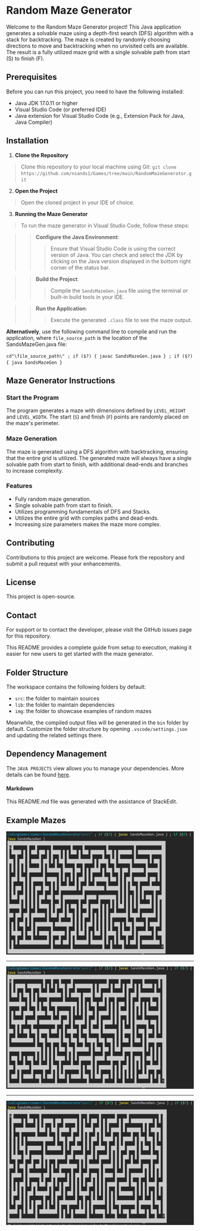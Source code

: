 
# Random Maze Generator

Welcome to the Random Maze Generator project! This Java application generates a solvable maze using a depth-first search (DFS) algorithm with a stack for backtracking. The maze is created by randomly choosing directions to move and backtracking when no unvisited cells are available. The result is a fully utilized maze grid with a single solvable path from start (S) to finish (F).

## Prerequisites

Before you can run this project, you need to have the following installed:
- Java JDK 17.0.11 or higher
- Visual Studio Code (or preferred IDE)
- Java extension for Visual Studio Code (e.g., Extension Pack for Java, Java Compiler)

## Installation

1.  **Clone the Repository**

   >Clone this repository to your local machine using Git:
   `git clone https://github.com/nsands1/Games/tree/main/RandomMazeGenerator.git` 

2.  **Open the Project**
    
   > Open the cloned project in your IDE of choice.
    
3.  **Running the Maze Generator**
    
  >To run the maze generator in Visual Studio Code, follow these steps:
    
  >> **Configure the Java Environment**:  
  >>> Ensure that Visual Studio Code is using the correct version of Java. You can check and select the JDK by clicking on the Java version displayed in the bottom right corner of the status bar.  

>>**Build the Project**: 
>>>Compile the `SandsMazeGen.java` file using the terminal or built-in build tools in your IDE.  

>>**Run the Application**: 
>>>Execute the generated `.class` file to see the maze output.

**Alternatively**, use the following command line to compile and run the application, where `file_source_path` is the location of the SandsMazeGen.java file:
    
    
   `cd"\file_source_path\" ; if ($?) { javac SandsMazeGen.java } ; if ($?) { java SandsMazeGen }` 
    

## Maze Generator Instructions

### Start the Program

The program generates a maze with dimensions defined by `LEVEL_HEIGHT` and `LEVEL_WIDTH`. The start (`S`) and finish (`F`) points are randomly placed on the maze's perimeter.

### Maze Generation

The maze is generated using a DFS algorithm with backtracking, ensuring that the entire grid is utilized. The generated maze will always have a single solvable path from start to finish, with additional dead-ends and branches to increase complexity.

### Features

-   Fully random maze generation.
-   Single solvable path from start to finish.
-   Utilizes programming fundamentals of DFS and Stacks.
-   Utilizes the entire grid with complex paths and dead-ends.
-   Increasing size parameters makes the maze more complex.

## Contributing

Contributions to this project are welcome. Please fork the repository and submit a pull request with your enhancements.

## License

This project is open-source.

## Contact

For support or to contact the developer, please visit the GitHub issues page for this repository.

This README provides a complete guide from setup to execution, making it easier for new users to get started with the maze generator.

## Folder Structure

The workspace contains the following folders by default:

-   `src`: the folder to maintain sources
-   `lib`: the folder to maintain dependencies
-  `img`: the folder to showcase examples of random mazes

Meanwhile, the compiled output files will be generated in the `bin` folder by default. Customize the folder structure by opening `.vscode/settings.json` and updating the related settings there.

## Dependency Management

The `JAVA PROJECTS` view allows you to manage your dependencies. More details can be found [here](https://github.com/microsoft/vscode-java-dependency#manage-dependencies).

#### Markdown

This README.md file was generated with the assistance of StackEdit.

## Example Mazes 

![Example_1](https://github.com/nsands1/Games/blob/main/RandomMazeGenerator/img/Example_1.PNG)
 ____
![Example_2](https://github.com/nsands1/Games/blob/main/RandomMazeGenerator/img/Example_2.PNG)
 ____
![Example_3](https://github.com/nsands1/Games/blob/main/RandomMazeGenerator/img/Example_3.PNG)